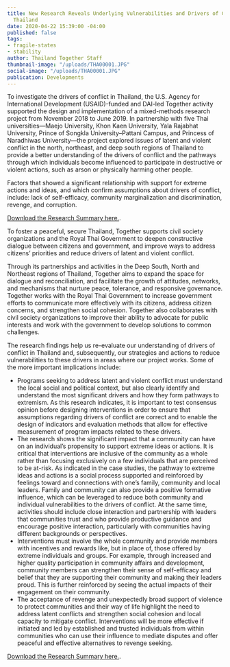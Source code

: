 ```yaml
---
title: New Research Reveals Underlying Vulnerabilities and Drivers of Conflict in
  Thailand
date: 2020-04-22 15:39:00 -04:00
published: false
tags:
- fragile-states
- stability
author: Thailand Together Staff
thumbnail-image: "/uploads/THA00001.JPG"
social-image: "/uploads/THA00001.JPG"
publication: Developments
---
```


To investigate the drivers of conflict in Thailand, the U.S. Agency for International Development (USAID)-funded and DAI-led Together activity supported the design and implementation of a mixed-methods research project from November 2018 to June 2019. In partnership with five Thai universities—Maejo University, Khon Kaen University, Yala Rajabhat University, Prince of Songkla University–Pattani Campus, and Princess of Naradhiwas University—the project explored issues of latent and violent conflict in the north, northeast, and deep south regions of Thailand to provide a better understanding of the drivers of conflict and the pathways through which individuals become influenced to participate in destructive or violent actions, such as arson or physically harming other people. 





Factors that showed a significant relationship with support for extreme actions and ideas, and which confirm assumptions about drivers of conflict, include: lack of self-efficacy, community marginalization and discrimination, revenge, and corruption.  

[Download the Research Summary here.](/uploads/Vulnerabilities%20and%20Drivers%20of%20Conflict%20in%20Thailand_Summary_PUBLIC%20APPROVED_April%202020.pdf). 

To foster a peaceful, secure Thailand, Together supports civil society 
organizations and the Royal Thai Government to deepen constructive 
dialogue between citizens and government, and improve ways to 
address citizens’ priorities and reduce drivers of latent and violent 
conflict.

Through its partnerships and activities in the Deep South, North and Northeast regions of Thailand, Together aims to expand the space for dialogue and reconciliation, and facilitate the growth of attitudes, networks, and mechanisms that nurture peace, tolerance, and responsive governance. Together works with the Royal Thai Government to increase government efforts to communicate more effectively with its citizens, address citizen concerns, and strengthen social cohesion. Together also collaborates with civil society organizations to improve their ability to advocate for public interests and work with the government to develop solutions to common challenges.  

The research findings help us re-evaluate our understanding of drivers of conflict in Thailand and, subsequently, our strategies and actions to reduce vulnerabilities to these drivers in areas where our project works. Some of the more important implications include: 

* Programs seeking to address latent and violent conflict must understand the local social and political context, but also clearly identify and understand the most significant drivers and how they form pathways to extremism.  As this research indicates, it is important to test consensus opinion before designing interventions in order to ensure that assumptions regarding drivers of conflict are correct and to enable the design of indicators and evaluation methods that allow for effective measurement of program impacts related to these drivers.
* The research shows the significant impact that a community can have on an individual’s propensity to support extreme ideas or actions. It is critical that interventions are inclusive of the community as a whole rather than focusing exclusively on a few individuals that are perceived to be at-risk. As indicated in the case studies, the pathway to extreme ideas and actions is a social process supported and reinforced by feelings toward and connections with one’s family, community and local leaders. Family and community can also provide a positive formative influence, which can be leveraged to reduce both community and individual vulnerabilities to the drivers of conflict. At the same time, activities should include close interaction and partnership with leaders that communities trust and who provide productive guidance and encourage positive interaction, particularly with communities having different backgrounds or perspectives.
* Interventions must involve the whole community and provide members with incentives and rewards like, but in place of, those offered by extreme individuals and groups. For example, through increased and higher quality participation in community affairs and development, community members can strengthen their sense of self-efficacy and belief that they are supporting their community and making their leaders proud. This is further reinforced by seeing the actual impacts of their engagement on their community.
* The acceptance of revenge and unexpectedly broad support of violence to protect communities and their way of life highlight the need to address latent conflicts and strengthen social cohesion and local capacity to mitigate conflict. Interventions will be more effective if initiated and led by established and trusted individuals from within communities who can use their influence to mediate disputes and offer peaceful and effective alternatives to revenge seeking.

[Download the Research Summary here.](/uploads/Vulnerabilities%20and%20Drivers%20of%20Conflict%20in%20Thailand_Summary_PUBLIC%20APPROVED_April%202020.pdf). 
